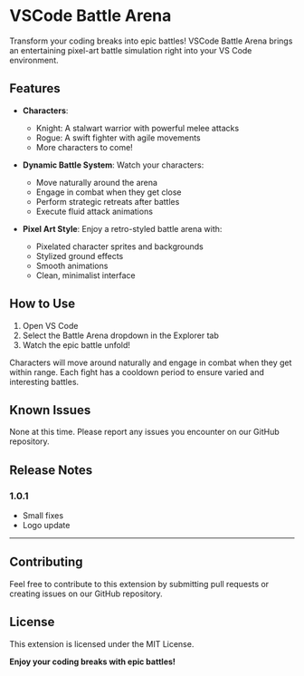 # VSCode Battle Arena

Transform your coding breaks into epic battles! VSCode Battle Arena brings an entertaining pixel-art battle simulation right into your VS Code environment.

## Features

- **Characters**: 
  - Knight: A stalwart warrior with powerful melee attacks
  - Rogue: A swift fighter with agile movements
  - More characters to come!

- **Dynamic Battle System**: Watch your characters:
  - Move naturally around the arena
  - Engage in combat when they get close
  - Perform strategic retreats after battles
  - Execute fluid attack animations

- **Pixel Art Style**: Enjoy a retro-styled battle arena with:
  - Pixelated character sprites and backgrounds
  - Stylized ground effects
  - Smooth animations
  - Clean, minimalist interface

## How to Use

1. Open VS Code
2. Select the Battle Arena dropdown in the Explorer tab
3. Watch the epic battle unfold!

Characters will move around naturally and engage in combat when they get within range. Each fight has a cooldown period to ensure varied and interesting battles.

## Known Issues

None at this time. Please report any issues you encounter on our GitHub repository.

## Release Notes

### 1.0.1

- Small fixes
- Logo update

---

## Contributing

Feel free to contribute to this extension by submitting pull requests or creating issues on our GitHub repository.

## License

This extension is licensed under the MIT License.

**Enjoy your coding breaks with epic battles!**

